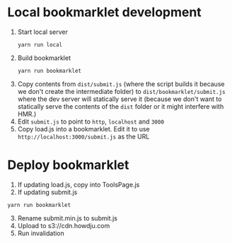 # Local bookmarklet development
1. Start local server
   ```shell
   yarn run local
   ```
2. Build bookmarklet 
   ```shell
   yarn run bookmarklet
   ```
3. Copy contents from `dist/submit.js` (where the script builds it because we don't create the intermediate
   folder) to `dist/bookmarklet/submit.js` where the dev server will statically serve it (because we don't
   want to statically serve the contents of the `dist` folder or it might interfere with HMR.)
4. Edit `submit.js` to point to `http`, `localhost` and `3000`
4. Copy load.js into a bookmarklet.  Edit it to use `http://localhost:3000/submit.js` as the URL

# Deploy bookmarklet
1. If updating load.js, copy into ToolsPage.js
2. If updating submit.js
  ```shell
  yarn run bookmarklet
  ```
3. Rename submit.min.js to submit.js
4. Upload to s3://cdn.howdju.com
5. Run invalidation